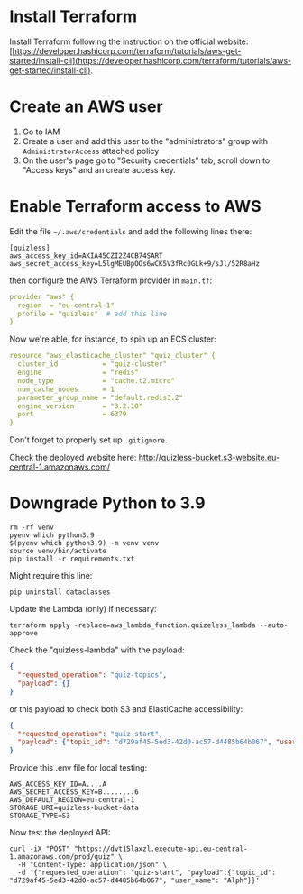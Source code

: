 # Install Terraform 
Install Terraform following the instruction on the official website:
[https://developer.hashicorp.com/terraform/tutorials/aws-get-started/install-cli](https://developer.hashicorp.com/terraform/tutorials/aws-get-started/install-cli).

# Create an AWS user
1) Go to IAM
2) Create a user and add this user to the "administrators" group with `AdministratorAccess` attached policy
3) On the user's page go to "Security credentials" tab, scroll down to "Access keys" and an create access key. 

# Enable Terraform access to AWS
Edit the file `~/.aws/credentials` and add the following lines there:
```shell
[quizless]
aws_access_key_id=AKIA45CZI2Z4CB74SART
aws_secret_access_key=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
```

then configure the AWS Terraform provider in `main.tf`:
```yaml
provider "aws" {
  region  = "eu-central-1"
  profile = "quizless"  # add this line
}
```

Now we're able, for instance, to spin up an ECS cluster:
```yaml
resource "aws_elasticache_cluster" "quiz_cluster" {
  cluster_id           = "quiz-cluster"
  engine               = "redis"
  node_type            = "cache.t2.micro"
  num_cache_nodes      = 1
  parameter_group_name = "default.redis3.2"
  engine_version       = "3.2.10"
  port                 = 6379
}
```

Don't forget to properly set up `.gitignore`.

Check the deployed website here:
http://quizless-bucket.s3-website.eu-central-1.amazonaws.com/

# Downgrade Python to 3.9
```shell
rm -rf venv
pyenv which python3.9
$(pyenv which python3.9) -m venv venv
source venv/bin/activate
pip install -r requirements.txt
```

Might require this line:
```shell
pip uninstall dataclasses
```

Update the Lambda (only) if necessary:
```shell
terraform apply -replace=aws_lambda_function.quizeless_lambda --auto-approve
```

Check the "quizless-lambda" with the payload:
```json
{
  "requested_operation": "quiz-topics",
  "payload": {}
}
```

or this payload to check both S3 and ElastiCache accessibility:
```json
{
  "requested_operation": "quiz-start",
  "payload": {"topic_id": "d729af45-5ed3-42d0-ac57-d4485b64b067", "user_name": "Alph"}
}
```

Provide this .env file for local testing:
```shell
AWS_ACCESS_KEY_ID=A....A
AWS_SECRET_ACCESS_KEY=B........6
AWS_DEFAULT_REGION=eu-central-1
STORAGE_URI=quizless-bucket-data
STORAGE_TYPE=S3
```

Now test the deployed API:
```shell
curl -iX "POST" "https://dvt15laxzl.execute-api.eu-central-1.amazonaws.com/prod/quiz" \
  -H "Content-Type: application/json" \
  -d '{"requested_operation": "quiz-start", "payload":{"topic_id": "d729af45-5ed3-42d0-ac57-d4485b64b067", "user_name": "Alph"}}'
```